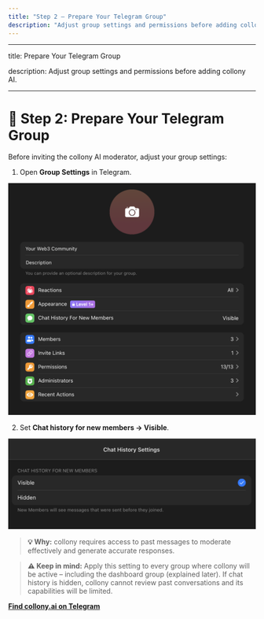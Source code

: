 ```yaml
---
title: "Step 2 — Prepare Your Telegram Group"
description: "Adjust group settings and permissions before adding collony AI."
---
```


---

title: Prepare Your Telegram Group

description: Adjust group settings and permissions before adding collony AI.

---

# 🔩 Step 2: Prepare Your Telegram Group

Before inviting the collony AI moderator, adjust your group settings:

1. Open **Group Settings** in Telegram.

![Screenshot 2025 08 14 At 14 52 49 Pn](/public/Screenshot_2025-08-14_at_14.52.49.png)

2. Set **Chat history for new members → Visible**.

![Screenshot 2025 08 14 At 15 09 29 Pn](/public/Screenshot_2025-08-14_at_15.09.29.png)

> **💡 Why:** collony requires access to past messages to moderate effectively and generate accurate responses.

> **⚠️ Keep in mind:** Apply this setting to every group where collony will be active – including the dashboard group (explained later). If chat history is hidden, collony cannot review past conversations and its capabilities will be limited.

[**Find collony.ai on Telegram**](find-collony-on-telegram.md)